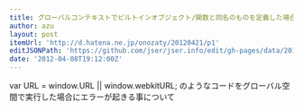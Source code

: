 ```yaml
---
title: グローバルコンテキストでビルトインオブジェクト/関数と同名のものを定義した場合の動作 - Enjoy*Study
author: azu
layout: post
itemUrl: 'http://d.hatena.ne.jp/onozaty/20120421/p1'
editJSONPath: 'https://github.com/jser/jser.info/edit/gh-pages/data/2012/04/index.json'
date: '2012-04-08T19:12:00Z'
---
```

var URL = window.URL || window.webkitURL;
のようなコードをグローバル空間で実行した場合にエラーが起きる事について
